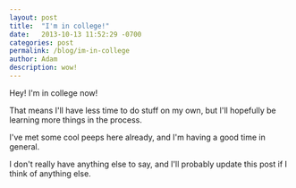```yaml
---
layout: post
title:  "I'm in college!"
date:   2013-10-13 11:52:29 -0700
categories: post
permalink: /blog/im-in-college
author: Adam
description: wow!
---
```

Hey! I'm in college now!

That means I'll have less time to do stuff on my own, but I'll hopefully be learning more things in the process.

I've met some cool peeps here already, and I'm having a good time in general.

I don't really have anything else to say, and I'll probably update this post if I think of anything else.